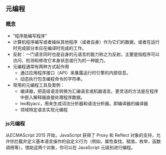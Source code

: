 ## 元编程

### 概念
- “程序能编写程序”
- 计算机程序编写或者操纵其他程序（或者自身）作为它们的数据，或者在运行时完成部分本应在编译时完成的工作。
- 反射：一门语言同时也是自身的元语言的能力称之为反射。主要是指程序可以访问、检测和修改它本身状态或行为的一种能力。
- 元编程通常有两种方式起作用
    - 通过应用程序接口（API）来暴露运行时引擎的内部信息。
    - 动态执行包含编程命令的字符串。
- 常用的元编程工具及案例：
    - 编译器，把高级语言转换为汇编语言或机器语言。更灵活的方法是在程序中嵌入解释器直接处理程序数据。
    - lex和yacc，用来生成词法分析器和语法分析器。即编译器的编译器
    - 领域特定语言实现元编程
### js元编程
从ECMAScript 2015 开始，JavaScript 获得了 Proxy 和 Reflect 对象的支持，允许你拦截并定义基本语言操作的自定义行为（例如，属性查找，赋值，枚举，函数调用等）。借助这两个对象，你可以在 JavaScript 元级别进行编程。